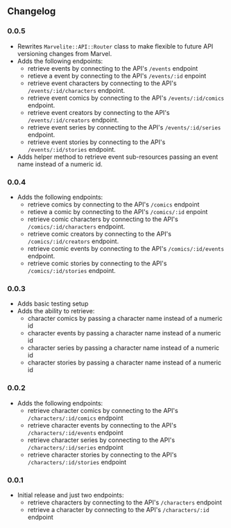 ## Changelog

### 0.0.5
* Rewrites `Marvelite::API::Router` class to make flexible to future API versioning changes from Marvel.
* Adds the following endpoints:
  * retrieve events by connecting to the API's `/events` endpoint
  * retieve a event by connecting to the API's `/events/:id` enpoint
  * retrieve event characters by connecting to the API's `/events/:id/characters` endpoint.
  * retrieve event comics by connecting to the API's `/events/:id/comics` endpoint.
  * retrieve event creators by connecting to the API's `/events/:id/creators` endpoint.
  * retrieve event series by connecting to the API's `/events/:id/series` endpoint.
  * retrieve event stories by connecting to the API's `/events/:id/stories` endpoint.
* Adds helper method to retrieve event sub-resources passing an event name instead of a numeric id.


### 0.0.4
* Adds the following endpoints:
  * retrieve comics by connecting to the API's `/comics` endpoint
  * retieve a comic by connecting to the API's `/comics/:id` enpoint
  * retrieve comic characters by connecting to the API's `/comics/:id/characters` endpoint.
  * retrieve comic creators by connecting to the API's `/comics/:id/creators` endpoint.
  * retrieve comic events by connecting to the API's `/comics/:id/events` endpoint.
  * retrieve comic stories by connecting to the API's `/comics/:id/stories` endpoint.

### 0.0.3
* Adds basic testing setup
* Adds the ability to retrieve:
  * character comics by passing a character name instead of a numeric id
  * character events by passing a character name instead of a numeric id
  * character series by passing a character name instead of a numeric id
  * character stories by passing a character name instead of a numeric id

### 0.0.2
* Adds the following endpoints:
  * retrieve character comics by connecting to the API's `/characters/:id/comics` endpoint
  * retrieve character events by connecting to the API's `/characters/:id/events` endpoint
  * retrieve character series by connecting to the API's `/characters/:id/series` endpoint
  * retrieve character stories by connecting to the API's `/characters/:id/stories` endpoint

### 0.0.1
* Initial release and just two endpoints:
  * retrieve characters by connecting to the API's `/characters` endpoint
  * retrieve a character by connecting to the API's `/characters/:id` endpoint